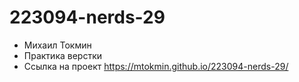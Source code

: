 # 223094-nerds-29
* Михаил Токмин 
* Практика верстки
* Ссылка на проект https://mtokmin.github.io/223094-nerds-29/
